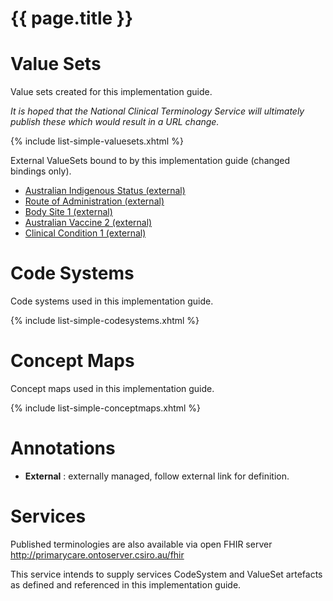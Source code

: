 # {{ page.title }}

# Value Sets

Value sets created for this implementation guide.

*It is hoped that the National Clinical Terminology Service will ultimately publish these which would result in a URL change.*

{% include list-simple-valuesets.xhtml %} 

External ValueSets bound to by this implementation guide (changed bindings only).

* [Australian Indigenous Status (external)](https://healthterminologies.gov.au/fhir/ValueSet/australian-indigenous-status-1)
* [Route of Administration (external)](https://healthterminologies.gov.au/fhir/ValueSet/route-of-administration-1)
* [Body Site 1 (external)](https://healthterminologies.gov.au/fhir/ValueSet/body-site-1)
* [Australian Vaccine 2 (external)](https://healthterminologies.gov.au/fhir/ValueSet/australian-vaccine-2)
* [Clinical Condition 1 (external)](https://healthterminologies.gov.au/fhir/ValueSet/clinical-condition-1)

# Code Systems

Code systems used in this implementation guide.

{% include list-simple-codesystems.xhtml %}

# Concept Maps

Concept maps used in this implementation guide.

{% include list-simple-conceptmaps.xhtml %}


# Annotations 

* **External** : externally managed, follow external link for definition. 

# Services


Published terminologies are also available via open FHIR server http://primarycare.ontoserver.csiro.au/fhir

This service intends to supply services CodeSystem and ValueSet artefacts as defined and referenced in this implementation guide.
